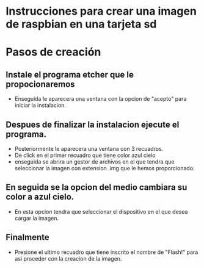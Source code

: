 # Instrucciones para crear una imagen de raspbian en una tarjeta sd
# Pasos de creación
## Instale el programa etcher que le propocionaremos
  * Enseguida le aparecera una ventana con la opcion de "acepto" para iniciar la instalacion.
## Despues de finalizar la instalacion ejecute el programa.
  * Posteriormente le aparecera una ventana con 3 recuadros.
  * De click en el primer recuadro que tiene color azul cielo
  * enseguida se abrira un gestor de archivos en el que tendra que seleccionar la imagen con extension .img que le hemos proporcionado.
## En seguida se la opcion del medio cambiara su color a azul cielo.
  * En esta opcion tendra que seleccionar el dispositivo en el que desea cargar la imagen.
## Finalmente
  * Presione el ultimo recuadro que tiene inscrito el nombre de "Flash!" para asi proceder con la creacion de la imagen.
